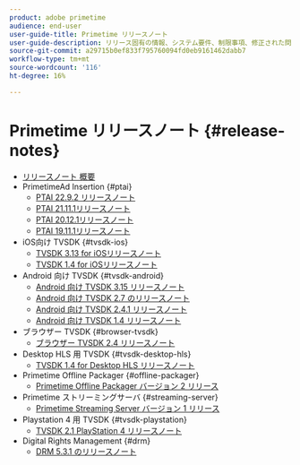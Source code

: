 ```yaml
---
product: adobe primetime
audience: end-user
user-guide-title: Primetime リリースノート
user-guide-description: リリース固有の情報、システム要件、制限事項、修正された問題、既知の問題を示します。
source-git-commit: a29715b0ef833f795760094fd0eb9161462dabb7
workflow-type: tm+mt
source-wordcount: '116'
ht-degree: 16%

---
```



# Primetime リリースノート {#release-notes}

+ [リリースノート 概要](home.md)
+ PrimetimeAd Insertion {#ptai}
   + [PTAI 22.9.2 リリースノート](ptai-22x-release-notes.md)
   + [PTAI 21.11.1リリースノート](ptai-21x-release-notes.md)
   + [PTAI 20.12.1リリースノート](ptai-20x-release-notes.md)
   + [PTAI 19.11.1リリースノート](ptai-19x-release-notes.md)
+ iOS向け TVSDK {#tvsdk-ios}
   + [TVSDK 3.13 for iOSリリースノート](tvsdk-3x-ios.md)
   + [TVSDK 1.4 for iOSリリースノート](tvsdk-1-4-ios.md)
+ Android 向け TVSDK {#tvsdk-android}
   + [Android 向け TVSDK 3.15 リリースノート](tvsdk-3x-android.md)
   + [Android 向け TVSDK 2.7 のリリースノート](tvsdk-27-android.md)
   + [Android 向け TVSDK 2.4.1 リリースノート](tvsdk-24-android.md)
   + [Android 向け TVSDK 1.4 リリースノート](tvsdk-1-4-android.md)
+ ブラウザー TVSDK {#browser-tvsdk}
   + [ブラウザー TVSDK 2.4 リリースノート](tvsdk-24-browser.md)
+ Desktop HLS 用 TVSDK {#tvsdk-desktop-hls}
   + [TVSDK 1.4 for Desktop HLS リリースノート](tvsdk-1-4-desktop-hls.md)
+ Primetime Offline Packager {#offline-packager}
   + [Primetime Offline Packager バージョン 2 リリース](offline-packager-2x-release-note.md)
+ Primetime ストリーミングサーバ {#streaming-server}
   + [Primetime Streaming Server バージョン 1 リリース](primetime-streaming-server-1x.md)
+ Playstation 4 用 TVSDK {#tvsdk-playstation}
   + [TVSDK 2.1 PlayStation 4 リリースノート](tvsdk-21-ps4.md)
+ Digital Rights Management {#drm}
   + [DRM 5.3.1 のリリースノート](drm-531-release-notes.md)
